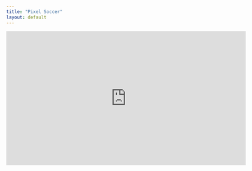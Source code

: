 ```yaml
---
title: "Pixel Soccer"
layout: default
---
```




<!-- 16:9 aspect ratio -->
<div class="embed-responsive embed-responsive-16by9">
  <iframe width="640" height="360" src="https://www.youtube.com/embed/H47IjiQBbeY" frameborder="0"></iframe>
</div>
